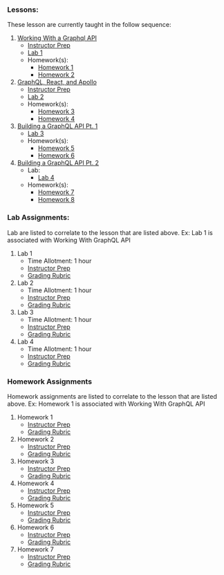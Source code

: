 ### Lessons:
These lesson are currently taught in the follow sequence:
1. [Working With a Graphql API](https://git.generalassemb.ly/DC-WDI/GraphQL/tree/master/working-with-a-graphql-api)
   * [Instructor Prep](#)
   * [Lab 1](./assignments/lab-1)
   * Homework(s):
     * [Homework 1](./assignments/lab-1)
     * [Homework 2](./assignments/lab-2)
2. [GraphQL, React, and Apollo](https://git.generalassemb.ly/DC-WDI/GraphQL/tree/master/graphql-react-and-apollo)
   * [Instructor Prep](#)
   * [Lab 2](./assignments/lab-3)
   * Homework(s):
     * [Homework 3](./assignments/lab-3)
     * [Homework 4](./assignments/lab-4)
3. [Building a GraphQL API Pt. 1](https://git.generalassemb.ly/DC-WDI/GraphQL/tree/master/building-a-graphql-api-pt-1)
   * [Lab 3](./assignments/lab-3)
   * Homework(s):
     * [Homework 5](./assignments/lab-4)
     * [Homework 6](./assignments/lab-5)
4. [Building a GraphQL API Pt. 2](https://git.generalassemb.ly/DC-WDI/GraphQL/tree/master/building-a-graphql-api-pt-2)
   * Lab:
     * [Lab 4](./assignments/lab-4)
   * Homework(s):
     * [Homework 7](./assignments/lab-5)
     * [Homework 8](./assignments/lab-6)


### Lab Assignments:
Lab are listed to correlate to the lesson that are listed above. Ex: Lab 1 is associated with Working With GraphQL API

1. Lab 1
   * Time Allotment: 1 hour
   * [Instructor Prep](#)
   * [Grading Rubric](#)
2. Lab 2
   * Time Allotment: 1 hour
   * [Instructor Prep](#)
   * [Grading Rubric](#)
3. Lab 3
   * Time Allotment: 1 hour
   * [Instructor Prep](#)
   * [Grading Rubric](#)
4. Lab 4
   * Time Allotment: 1 hour
   * [Instructor Prep](#)
   * [Grading Rubric](#)


### Homework Assignments
Homework assignments are listed to correlate to the lesson that are listed above. Ex: Homework 1 is associated with Working With GraphQL API
1. Homework 1
   * [Instructor Prep](#)
   * [Grading Rubric](#)
2. Homework 2
   * [Instructor Prep](#)
   * [Grading Rubric](#)
3. Homework 3
   * [Instructor Prep](#)
   * [Grading Rubric](#)
4. Homework 4
   * [Instructor Prep](#)
   * [Grading Rubric](#)
5. Homework 5
   * [Instructor Prep](#)
   * [Grading Rubric](#)
6. Homework 6
   * [Instructor Prep](#)
   * [Grading Rubric](#)
7. Homework 7
   * [Instructor Prep](#)
   * [Grading Rubric](#)